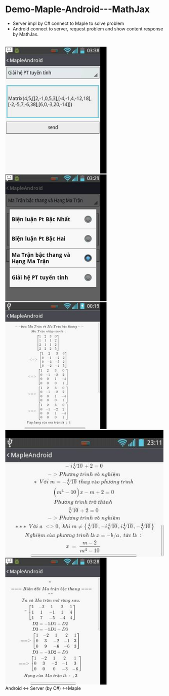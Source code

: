 # Demo-Maple-Android---MathJax
+ Server impl by C# connect to Maple to solve problem <br>
+ Android connect to server, request problem and show content response by MathJax.<br>
<br>
<img src="img_input.jpg" height="400"/><img src="img_main.jpg" height="400"/><img src="img_resolve_1.jpg" height="400"/>
<img src="img_resolve_2.jpg" height="400"/><img src="img_resolve_3.jpg" height="400"/>
<br>
Android <-> Server (by C#) <->Maple
